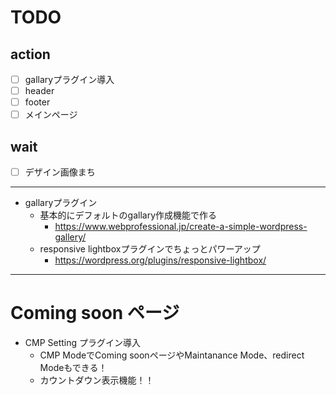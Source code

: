 # TODO

## action
* [ ] gallaryプラグイン導入
* [ ] header
* [ ] footer
* [ ] メインページ

## wait
* [ ] デザイン画像まち

----

* gallaryプラグイン
  * 基本的にデフォルトのgallary作成機能で作る
    * https://www.webprofessional.jp/create-a-simple-wordpress-gallery/
  * responsive lightboxプラグインでちょっとパワーアップ
    * https://wordpress.org/plugins/responsive-lightbox/


----

# Coming soon ページ
* CMP Setting プラグイン導入
  * CMP ModeでComing soonページやMaintanance Mode、redirect Modeもできる！
  * カウントダウン表示機能！！
